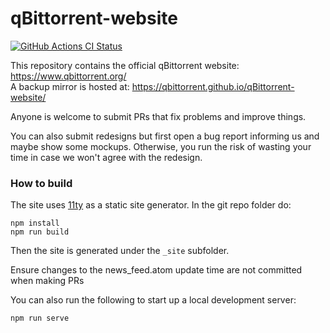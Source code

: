 qBittorrent-website
===
[![GitHub Actions CI Status](https://github.com/qbittorrent/qBittorrent-website/workflows/CI/badge.svg)](https://github.com/qbittorrent/qBittorrent-website/actions)

This repository contains the official qBittorrent website: https://www.qbittorrent.org/ \
A backup mirror is hosted at: https://qbittorrent.github.io/qBittorrent-website/

Anyone is welcome to submit PRs that fix problems and improve things.

You can also submit redesigns but first open a bug report informing us and maybe show some mockups. Otherwise, you run the risk of wasting your time in case we won't agree with the redesign.

### How to build
The site uses [11ty](https://www.11ty.dev/) as a static site generator.
In the git repo folder do:
```shell
npm install
npm run build
```
Then the site is generated under the `_site` subfolder.

Ensure changes to the news_feed.atom update time are not committed when making PRs

You can also run the following to start up a local development server:
```shell
npm run serve
```
